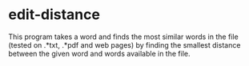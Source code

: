 # edit-distance
 This program takes a word and finds the most similar words in the file (tested
on .*txt, .*pdf and web pages) by finding the smallest distance between the given word and words
available in the file.
